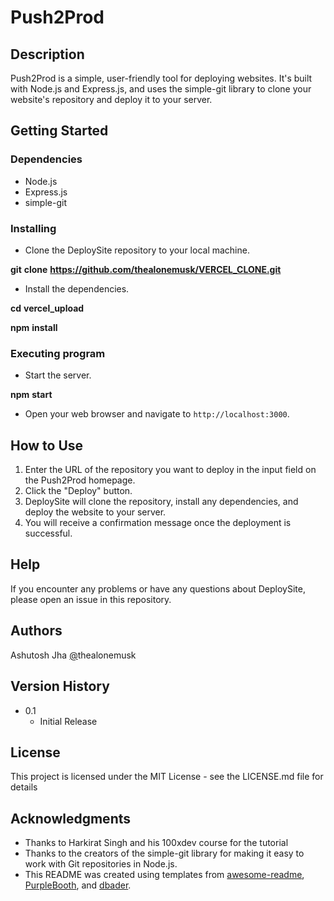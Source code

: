# Push2Prod

## Description

Push2Prod is a simple, user-friendly tool for deploying websites. It's built with Node.js and Express.js, and uses the simple-git library to clone your website's repository and deploy it to your server.

## Getting Started

### Dependencies

* Node.js
* Express.js
* simple-git

### Installing

* Clone the DeploySite repository to your local machine.

**git** **clone** **https://github.com/thealonemusk/VERCEL_CLONE.git**

* Install the dependencies.

**cd** **vercel_upload**

**npm** **install**

### Executing program

* Start the server.

**npm** **start**

* Open your web browser and navigate to `http://localhost:3000`.

## How to Use

1. Enter the URL of the repository you want to deploy in the input field on the Push2Prod homepage.
2. Click the "Deploy" button.
3. DeploySite will clone the repository, install any dependencies, and deploy the website to your server.
4. You will receive a confirmation message once the deployment is successful.

## Help

If you encounter any problems or have any questions about DeploySite, please open an issue in this repository.

## Authors

Ashutosh Jha  [@](vscode-file://vscode-app/c:/Users/Ashutosh%20Jha/AppData/Local/Programs/Microsoft%20VS%20Code/resources/app/out/vs/code/electron-sandbox/workbench/workbench.html "https://github.com/johndoe")thealonemusk

## Version History

* 0.1
  * Initial Release

## License

This project is licensed under the MIT License - see the LICENSE.md file for details

## Acknowledgments

* Thanks to Harkirat Singh and his 100xdev course for the tutorial
* Thanks to the creators of the simple-git library for making it easy to work with Git repositories in Node.js.
* This README was created using templates from [awesome-readme](vscode-file://vscode-app/c:/Users/Ashutosh%20Jha/AppData/Local/Programs/Microsoft%20VS%20Code/resources/app/out/vs/code/electron-sandbox/workbench/workbench.html "https://github.com/matiassingers/awesome-readme"), [PurpleBooth](vscode-file://vscode-app/c:/Users/Ashutosh%20Jha/AppData/Local/Programs/Microsoft%20VS%20Code/resources/app/out/vs/code/electron-sandbox/workbench/workbench.html "https://gist.github.com/PurpleBooth/109311bb0361f32d87a2"), and [dbader](vscode-file://vscode-app/c:/Users/Ashutosh%20Jha/AppData/Local/Programs/Microsoft%20VS%20Code/resources/app/out/vs/code/electron-sandbox/workbench/workbench.html "https://github.com/dbader/readme-template").
